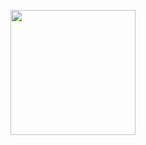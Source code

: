 <p align="center"><a href="https://themexproject.com/"><img src="https://github.com/karstenbiedermann/themex-project/assets/114942316/bb5ac605-c229-43cc-971f-2e0148de6d5d" style="width: 200px;"></a></p>

